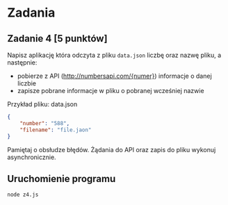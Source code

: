 # Zadania

## Zadanie 4 [5 punktów]

Napisz aplikację która odczyta z pliku `data.json` liczbę oraz nazwę pliku, a następnie:
- pobierze z API (http://numbersapi.com/{numer}) informacje o danej liczbie 
- zapisze pobrane informacje w pliku o pobranej wcześniej nazwie

Przykład pliku: data.json
```JSON
{
    "number": "588",
    "filename": "file.jaon"
}
```

Pamiętaj o obsłudze błędów. Żądania do API oraz zapis do pliku wykonuj asynchronicznie.

## Uruchomienie programu

```bash
node z4.js
```
